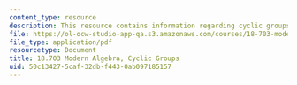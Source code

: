 ```yaml
---
content_type: resource
description: This resource contains information regarding cyclic groups.
file: https://ol-ocw-studio-app-qa.s3.amazonaws.com/courses/18-703-modern-algebra-spring-2013/50c134275caf32dbf4430ab097185157_MIT18_703S13_pra_l_4.pdf
file_type: application/pdf
resourcetype: Document
title: 18.703 Modern Algebra, Cyclic Groups
uid: 50c13427-5caf-32db-f443-0ab097185157
---
```


